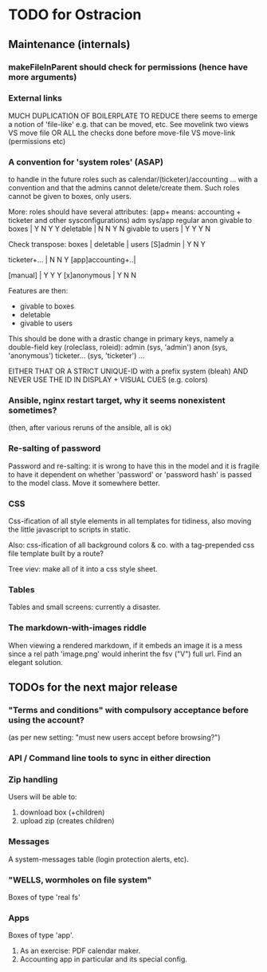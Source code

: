 # TODO for Ostracion

## Maintenance (internals)

### makeFileInParent should check for permissions (hence have more arguments)

### External links

MUCH DUPLICATION OF BOILERPLATE TO REDUCE
there seems to emerge a notion of 'file-like'
e.g. that can be moved, etc. See movelink two views VS move file
OR ALL the checks done before move-file VS move-link (permissions etc)

### A convention for 'system roles' (ASAP)

to handle in the future roles such as calendar/(ticketer)/accounting ...
with a convention and that the admins cannot delete/create them.
Such roles cannot be given to boxes, only users.

More: roles should have several attributes:
  (app+ means: accounting + ticketer and other sysconfigurations)
                      adm   sys/app regular   anon
  givable to boxes  |   Y     N           Y      Y
  deletable         |   N     N           Y      N
  givable to users  |   Y     Y           Y      N

Check transpose:
                      boxes |  deletable | users
  [S]admin          |     Y            N       Y
  
  ticketer+...      |     N            N       Y
  [app]accounting+..|
  
  [manual]          |     Y            Y       Y
  [x]anonymous      |     Y            N       N  

Features are then:
  - givable to boxes
  - deletable
  - givable to users

This should be done with a drastic change in primary keys,
namely a double-field key (roleclass, roleid):
    admin  (sys, 'admin')
    anon   (sys, 'anonymous')
    ticketer... (sys, 'ticketer')
    ...

EITHER THAT OR A STRICT UNIQUE-ID with a prefix system (bleah)
AND NEVER USE THE ID IN DISPLAY + VISUAL CUES (e.g. colors)
    

### Ansible, nginx restart target, why it seems nonexistent sometimes?
(then, after various reruns of the ansible, all is ok)

### Re-salting of password

Password and re-salting: it is wrong to have this in the model and
it is fragile to have it dependent on whether 'password' or 'password hash'
is passed to the model class. Move it somewhere better.

### CSS

Css-ification of all style elements in all templates for tidiness,
also moving the little javascript to scripts in static.

Also: css-ification of all background colors & co. with
a tag-prepended css file template built by a route?

Tree viev: make all of it into a css style sheet.

### Tables

Tables and small screens: currently a disaster.

### The markdown-with-images riddle

When viewing a rendered markdown, if it embeds an image it is a mess
since a rel path 'image.png' would inherint the fsv ("V") full url.
Find an elegant solution.



## TODOs for the next major release

### "Terms and conditions" with compulsory acceptance before using the account?
(as per new setting: "must new users accept before browsing?")

### API / Command line tools to sync in either direction

### Zip handling

Users will be able to:

1. download box (+children)
2. upload zip (creates children)

### Messages

A system-messages table (login protection alerts, etc).

### "WELLS, wormholes on file system"

Boxes of type 'real fs'

### Apps

Boxes of type 'app'.

1. As an exercise: PDF calendar maker.
2. Accounting app in particular and its special config.
